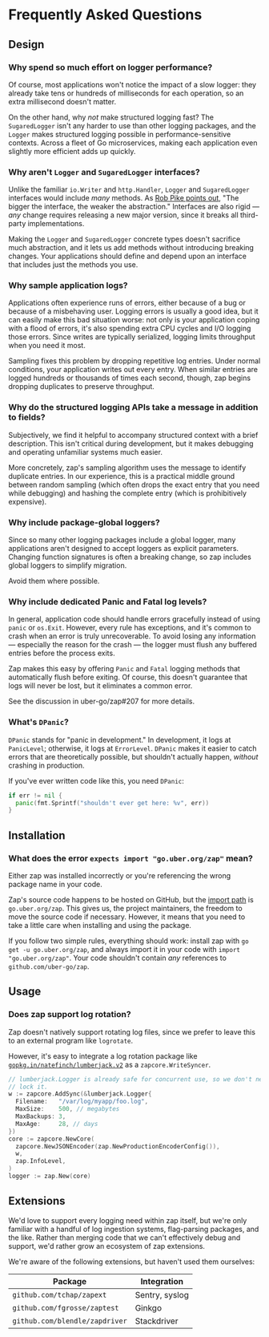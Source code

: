 # Frequently Asked Questions

## Design

### Why spend so much effort on logger performance?

Of course, most applications won't notice the impact of a slow logger: they
already take tens or hundreds of milliseconds for each operation, so an extra
millisecond doesn't matter.

On the other hand, why *not* make structured logging fast? The `SugaredLogger`
isn't any harder to use than other logging packages, and the `Logger` makes
structured logging possible in performance-sensitive contexts. Across a fleet
of Go microservices, making each application even slightly more efficient adds
up quickly.

### Why aren't `Logger` and `SugaredLogger` interfaces?

Unlike the familiar `io.Writer` and `http.Handler`, `Logger` and
`SugaredLogger` interfaces would include *many* methods. As [Rob Pike points
out][go-proverbs], "The bigger the interface, the weaker the abstraction."
Interfaces are also rigid &mdash; *any* change requires releasing a new major
version, since it breaks all third-party implementations.

Making the `Logger` and `SugaredLogger` concrete types doesn't sacrifice much
abstraction, and it lets us add methods without introducing breaking changes.
Your applications should define and depend upon an interface that includes
just the methods you use.

### Why sample application logs?

Applications often experience runs of errors, either because of a bug or
because of a misbehaving user. Logging errors is usually a good idea, but it
can easily make this bad situation worse: not only is your application coping
with a flood of errors, it's also spending extra CPU cycles and I/O logging
those errors. Since writes are typically serialized, logging limits throughput
when you need it most.

Sampling fixes this problem by dropping repetitive log entries. Under normal
conditions, your application writes out every entry. When similar entries are
logged hundreds or thousands of times each second, though, zap begins dropping
duplicates to preserve throughput.

### Why do the structured logging APIs take a message in addition to fields?

Subjectively, we find it helpful to accompany structured context with a brief
description. This isn't critical during development, but it makes debugging
and operating unfamiliar systems much easier.

More concretely, zap's sampling algorithm uses the message to identify
duplicate entries. In our experience, this is a practical middle ground
between random sampling (which often drops the exact entry that you need while
debugging) and hashing the complete entry (which is prohibitively expensive).

### Why include package-global loggers?

Since so many other logging packages include a global logger, many
applications aren't designed to accept loggers as explicit parameters.
Changing function signatures is often a breaking change, so zap includes
global loggers to simplify migration.

Avoid them where possible.

### Why include dedicated Panic and Fatal log levels?

In general, application code should handle errors gracefully instead of using
`panic` or `os.Exit`. However, every rule has exceptions, and it's common to
crash when an error is truly unrecoverable. To avoid losing any information
&mdash; especially the reason for the crash &mdash; the logger must flush any
buffered entries before the process exits.

Zap makes this easy by offering `Panic` and `Fatal` logging methods that
automatically flush before exiting. Of course, this doesn't guarantee that
logs will never be lost, but it eliminates a common error.

See the discussion in uber-go/zap#207 for more details.

### What's `DPanic`?

`DPanic` stands for "panic in development." In development, it logs at
`PanicLevel`; otherwise, it logs at `ErrorLevel`. `DPanic` makes it easier to
catch errors that are theoretically possible, but shouldn't actually happen,
*without* crashing in production.

If you've ever written code like this, you need `DPanic`:

```go
if err != nil {
  panic(fmt.Sprintf("shouldn't ever get here: %v", err))
}
```

## Installation

### What does the error `expects import "go.uber.org/zap"` mean?

Either zap was installed incorrectly or you're referencing the wrong package
name in your code.

Zap's source code happens to be hosted on GitHub, but the [import
path][import-path] is `go.uber.org/zap`. This gives us, the project
maintainers, the freedom to move the source code if necessary. However, it
means that you need to take a little care when installing and using the
package.

If you follow two simple rules, everything should work: install zap with `go
get -u go.uber.org/zap`, and always import it in your code with `import
"go.uber.org/zap"`. Your code shouldn't contain *any* references to
`github.com/uber-go/zap`.

## Usage

### Does zap support log rotation?

Zap doesn't natively support rotating log files, since we prefer to leave this
to an external program like `logrotate`.

However, it's easy to integrate a log rotation package like
[`gopkg.in/natefinch/lumberjack.v2`][lumberjack] as a `zapcore.WriteSyncer`.

```go
// lumberjack.Logger is already safe for concurrent use, so we don't need to
// lock it.
w := zapcore.AddSync(&lumberjack.Logger{
  Filename:   "/var/log/myapp/foo.log",
  MaxSize:    500, // megabytes
  MaxBackups: 3,
  MaxAge:     28, // days
})
core := zapcore.NewCore(
  zapcore.NewJSONEncoder(zap.NewProductionEncoderConfig()),
  w,
  zap.InfoLevel,
)
logger := zap.New(core)
```

## Extensions

We'd love to support every logging need within zap itself, but we're only
familiar with a handful of log ingestion systems, flag-parsing packages, and
the like. Rather than merging code that we can't effectively debug and
support, we'd rather grow an ecosystem of zap extensions.

We're aware of the following extensions, but haven't used them ourselves:

| Package | Integration |
| --- | --- |
| `github.com/tchap/zapext` | Sentry, syslog |
| `github.com/fgrosse/zaptest` | Ginkgo |
| `github.com/blendle/zapdriver` | Stackdriver |

[go-proverbs]: https://go-proverbs.github.io/
[import-path]: https://golang.org/cmd/go/#hdr-Remote_import_paths
[lumberjack]: https://godoc.org/gopkg.in/natefinch/lumberjack.v2

